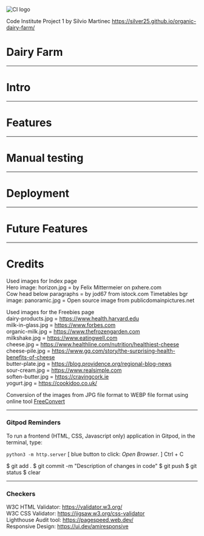 ![CI logo](https://codeinstitute.s3.amazonaws.com/fullstack/ci_logo_small.png)

Code Institute Project 1 by Silvio Martinec
https://silver25.github.io/organic-dairy-farm/

# Dairy Farm

-----

# Intro

-----

# Features

-----

# Manual testing

-----

# Deployment

-----

# Future Features

-----

# Credits
Used images for Index page  
Hero image: horizon.jpg = by Felix Mittermeier on pxhere.com  
Cow head below paragraphs = by jod67 from istock.com
Timetables bgr image: panoramic.jpg = Open source image from publicdomainpictures.net  

Used images for the Freebies page  
dairy-products.jpg = https://www.health.harvard.edu  
milk-in-glass.jpg = https://www.forbes.com  
organic-milk.jpg = https://www.thefrozengarden.com  
milkshake.jpg = https://www.eatingwell.com  
cheese.jpg = https://www.healthline.com/nutrition/healthiest-cheese  
cheese-pile.jpg = https://www.gq.com/story/the-surprising-health-benefits-of-cheese  
butter-plate.jpg = https://blog.providence.org/regional-blog-news  
sour-cream.jpg = https://www.realsimple.com  
soften-butter.jpg = https://cravingcork.ie  
yogurt.jpg = https://cookidoo.co.uk/  
  
Conversion of the images from JPG file format to WEBP file format using online tool [FreeConvert](https://www.freeconvert.com/jpg-to-webp)  

-----

### Gitpod Reminders

To run a frontend (HTML, CSS, Javascript only) application in Gitpod, in the terminal, type:

`python3 -m http.server` [ blue button to click: _Open Browser_. ]
Ctrl + C

$ git add .
$ git commit -m "Description of changes in code"
$ git push
$ git status
$ clear

-----

### Checkers

W3C HTML Validator: https://validator.w3.org/  
W3C CSS Validator: https://jigsaw.w3.org/css-validator  
Lighthouse Audit tool: https://pagespeed.web.dev/  
Responsive Design: https://ui.dev/amiresponsive  

